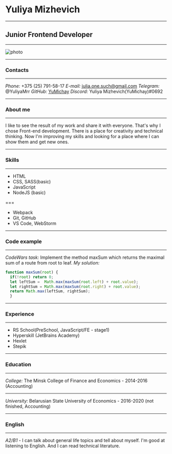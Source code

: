 # Yuliya Mizhevich

---

## Junior Frontend Developer

---

![photo](./FSPPE4525s)

---

### Contacts

---

*Phone:* +375 (25) 791-58-17
*E-mail:* julia.one.such@gmail.com
*Telegram:* @YuliyaMrr
*GitHub:* [YuMichay](https://github.com/YuMichay)
*Discord:* Yuliya Mizhevich(YuMichay)#0692

---

### About me

---

I like to see the result of my work and share it with everyone. That's why I chose Front-end development. There is a place for creativity and technical thinking. Now I'm improving my skills and looking for a place where I can show them and get new ones.

---

### Skills

---

* HTML
* CSS, SASS(basic)
* JavaScript
* NodeJS (basic)

===

* Webpack
* Git, GitHub
* VS Code, WebStorm

---

### Code example

---

*CodeWars task:*  Implement the method maxSum which returns the maximal sum of a route from root to leaf.
*My solution:*

```javascript
function maxSum(root) {
  if(!root) return 0;
  let leftSum =  Math.max(maxSum(root.left) + root.value);
  let rightSum = Math.max(maxSum(root.right) + root.value);
  return Math.max(leftSum, rightSum);
  } 
```

---

### Experience

---

* RS School(PreSchool, JavaScript/FE - stage1)
* Hyperskill (JetBrains Academy)
* Hexlet
* Stepik

---

### Education

---

*College:*
The Minsk College of Finance and Economics - 2014-2016 (Accounting)

---

*University:*
Belarusian State University of Economics - 2016-2020 (not finished, Accounting)

---

### English

---

*A2/B1* - I can talk about general life topics and tell about myself. I'm good at listening to English. And I can read technical literature.
